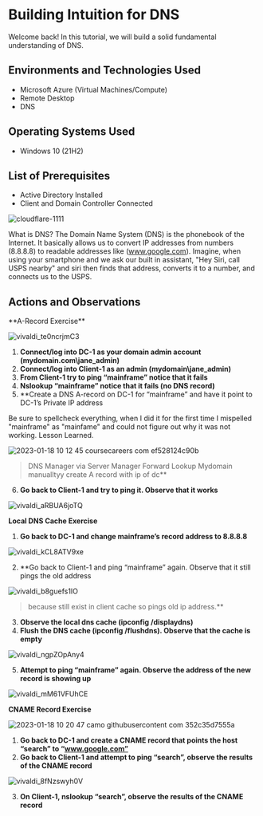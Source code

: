 <h1>Building Intuition for DNS</h1>
Welcome back! In this tutorial, we will build a solid fundamental understanding of DNS. <br />

<h2>Environments and Technologies Used</h2>

- Microsoft Azure (Virtual Machines/Compute)
- Remote Desktop
- DNS

<h2>Operating Systems Used </h2>

- Windows 10 (21H2)

<h2>List of Prerequisites</h2>

- Active Directory Installed
- Client and Domain Controller Connected

![cloudflare-1111](https://user-images.githubusercontent.com/109401839/213241753-8772baf2-c4fd-4721-827b-c86fb18ae13c.gif)

What is DNS? The Domain Name System (DNS) is the phonebook of the Internet. It basically allows us to convert IP addresses from numbers (8.8.8.8) to readable addresses like (www.google.com). Imagine, when using your smartphone and we ask our built in assistant, "Hey Siri, call USPS nearby" and siri then finds that address, converts it to a number, and connects us to the USPS. 

<h2>Actions and Observations</h2>
**A-Record Exercise**

![vivaldi_te0ncrjmC3](https://user-images.githubusercontent.com/109401839/213228476-10566ab6-eff5-467e-a836-76b21cc14b09.png)

1. **Connect/log into DC-1 as your domain admin account (mydomain.com\jane_admin)**
2. **Connect/log into Client-1 as an admin (mydomain\jane_admin)**
3. **From Client-1 try to ping “mainframe” notice that it fails**
4. **Nslookup “mainframe” notice that it fails (no DNS record)**
5. **Create a DNS A-record on DC-1 for “mainframe” and have it point to DC-1’s Private IP address

Be sure to spellcheck everything, when I did it for the first time I mispelled "mainframe" as "mainfame" and could not figure out why it was not working. Lesson Learned. 

![2023-01-18 10 12 45 coursecareers com ef528124c90b](https://user-images.githubusercontent.com/109401839/213230206-6f8bb790-3ed4-4a81-b431-d84fd177b8b1.jpg)


> DNS Manager via Server Manager
> Forward Lookup
>Mydomain
>manualltyy create A record with ip of dc**
6. **Go back to Client-1 and try to ping it. Observe that it works**

![vivaldi_aRBUA6joTQ](https://user-images.githubusercontent.com/109401839/213231056-fb8de6ee-e1ca-4eba-8097-25dcf4268f60.png)

**Local DNS Cache Exercise**

1. **Go back to DC-1 and change mainframe’s record address to 8.8.8.8**

![vivaldi_kCL8ATV9xe](https://user-images.githubusercontent.com/109401839/213231797-93173e4c-eb96-4b2b-902e-090c37d38f2f.png)

2. **Go back to Client-1 and ping “mainframe” again. Observe that it still pings the old address

![vivaldi_b8guefs1IO](https://user-images.githubusercontent.com/109401839/213232169-7cbd4961-08e0-409c-acfb-bdb2c0c3904a.png)

> because still exist in client cache so pings old ip address.** 
3. **Observe the local dns cache (ipconfig /displaydns)**
4. **Flush the DNS cache (ipconfig /flushdns). Observe that the cache is empty**

![vivaldi_ngpZOpAny4](https://user-images.githubusercontent.com/109401839/213232520-8c9a7a92-b407-4b4f-89b7-844e25ff2e50.png)

5. **Attempt to ping “mainframe” again. Observe the address of the new record is showing up**

![vivaldi_mM61VFUhCE](https://user-images.githubusercontent.com/109401839/213232855-48f2d665-3370-4e88-a168-801d029033c9.png)

**CNAME Record Exercise**

![2023-01-18 10 20 47 camo githubusercontent com 352c35d7555a](https://user-images.githubusercontent.com/109401839/213233343-f7ff8421-db7d-4a62-a074-58e607ccada8.jpg)

1. **Go back to DC-1 and create a CNAME record that points the host “search” to “www.google.com”**
2. **Go back to Client-1 and attempt to ping “search”, observe the results of the CNAME record**

![vivaldi_8fNzswyh0V](https://user-images.githubusercontent.com/109401839/213233611-e5ed9231-42db-4b85-95d1-3f28f166416f.png)

3. **On Client-1, nslookup “search”, observe the results of the CNAME record**

